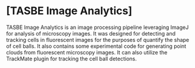 # [TASBE Image Analytics]

TASBE Image Analytics is an image processing pipeline leveraging ImageJ for analysis of microscopy images.
It was designed for detecting and tracking cells in fluorescent images for the purposes of quantify the shape of cell balls.
It also contains some experimental code for generating point clouds from fluorescent microscopy images.
It can also utilize the TrackMate plugin for tracking the cell ball detections.

